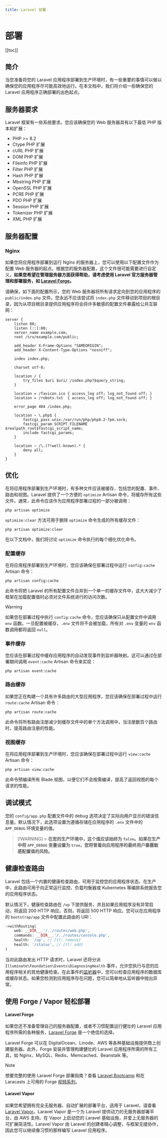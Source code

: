 ```yaml
---
title: Laravel 部署
---
```


# 部署

[[toc]]

## 简介

当您准备将您的 Laravel 应用程序部署到生产环境时，有一些重要的事情可以做以确保您的应用程序尽可能高效地运行。在本文档中，我们将介绍一些确保您的 Laravel 应用程序正确部署的出色起点。

## 服务器要求

Laravel 框架有一些系统要求。您应该确保您的 Web 服务器具有以下最低 PHP 版本和扩展：

- PHP >= 8.2
- Ctype PHP 扩展
- cURL PHP 扩展
- DOM PHP 扩展
- Fileinfo PHP 扩展
- Filter PHP 扩展
- Hash PHP 扩展
- Mbstring PHP 扩展
- OpenSSL PHP 扩展
- PCRE PHP 扩展
- PDO PHP 扩展
- Session PHP 扩展
- Tokenizer PHP 扩展
- XML PHP 扩展

## 服务器配置

### Nginx

如果您将应用程序部署到运行 Nginx 的服务器上，您可以使用以下配置文件作为配置 Web 服务器的起点。根据您的服务器配置，这个文件很可能需要进行自定义。**如果您希望在管理服务器方面获得帮助，请考虑使用 Laravel 官方服务器管理和部署服务，如 [Laravel Forge](https://forge.laravel.com)。**

请确保，如下面的配置所示，您的 Web 服务器将所有请求定向到您的应用程序的 `public/index.php` 文件。您永远不应该尝试将 `index.php` 文件移动到项目的根目录，因为从项目根目录提供应用程序将会将许多敏感的配置文件暴露给公共互联网：

```nginx
server {
    listen 80;
    listen [::]:80;
    server_name example.com;
    root /srv/example.com/public;

    add_header X-Frame-Options "SAMEORIGIN";
    add_header X-Content-Type-Options "nosniff";

    index index.php;

    charset utf-8;

    location / {
        try_files $uri $uri/ /index.php?$query_string;
    }

    location = /favicon.ico { access_log off; log_not_found off; }
    location = /robots.txt  { access_log off; log_not_found off; }

    error_page 404 /index.php;

    location ~ \.php$ {
        fastcgi_pass unix:/var/run/php/php8.2-fpm.sock;
        fastcgi_param SCRIPT_FILENAME $realpath_root$fastcgi_script_name;
        include fastcgi_params;
    }

    location ~ /\.(?!well-known).* {
        deny all;
    }
}
```

## 优化

在将应用程序部署到生产环境时，有多种文件应该被缓存，包括您的配置、事件、路由和视图。Laravel 提供了一个方便的 `optimize` Artisan 命令，将缓存所有这些文件。通常，此命令应该作为应用程序部署过程的一部分被调用：

```shell
php artisan optimize
```

`optimize:clear` 方法可用于删除 `optimize` 命令生成的所有缓存文件：

```shell
php artisan optimize:clear
```

在以下文档中，我们将讨论 `optimize` 命令执行的每个细化优化命令。

### 配置缓存

在将应用程序部署到生产环境时，您应该确保在部署过程中运行 `config:cache` Artisan 命令：

```shell
php artisan config:cache
```

此命令将把 Laravel 的所有配置文件合并到一个单一的缓存文件中，这大大减少了框架在加载配置值时必须对文件系统进行的访问次数。

> [!WARNING]
> 如果您在部署过程中执行 `config:cache` 命令，您应该确保只从配置文件中调用 `env` 函数。一旦配置被缓存，`.env` 文件将不会被加载，所有对 `.env` 变量的 `env` 函数调用都将返回 `null`。

### 事件缓存

您应该在部署过程中缓存应用程序的自动发现事件到监听器映射。这可以通过在部署期间调用 `event:cache` Artisan 命令来实现：

```shell
php artisan event:cache
```

### 路由缓存

如果您正在构建一个具有许多路由的大型应用程序，您应该确保在部署过程中运行 `route:cache` Artisan 命令：

```shell
php artisan route:cache
```

此命令将所有路由注册减少到缓存文件中的单个方法调用中，当注册数百个路由时，提高路由注册的性能。

### 视图缓存

在将应用程序部署到生产环境时，您应该确保在部署过程中运行 `view:cache` Artisan 命令：

```shell
php artisan view:cache
```

此命令预编译所有 Blade 视图，以便它们不会按需编译，提高了返回视图的每个请求的性能。

## 调试模式

您的 `config/app.php` 配置文件中的 debug 选项决定了实际向用户显示的错误信息量。默认情况下，此选项设置为遵循存储在应用程序的 `.env` 文件中的 `APP_DEBUG` 环境变量的值。

> [!WARNING] > **在您的生产环境中，这个值应该始终为 `false`。如果在生产中将 `APP_DEBUG` 变量设置为 `true`，您将冒着向应用程序的最终用户暴露敏感配置值的风险。**

## 健康检查路由

Laravel 包括一个内置的健康检查路由，可用于监控您的应用程序状态。在生产中，此路由可用于向正常运行监控、负载均衡器或 Kubernetes 等编排系统报告您的应用程序状态。

默认情况下，健康检查路由在 `/up` 下提供服务，并且如果应用程序没有异常启动，将返回 200 HTTP 响应。否则，将返回 500 HTTP 响应。您可以在应用程序的 `bootstrap/app` 文件中配置此路由的 URI：

```php
->withRouting(
    web: __DIR__.'/../routes/web.php',
    commands: __DIR__.'/../routes/console.php',
    health: '/up', // [tl! remove]
    health: '/status', // [tl! add]
)
```

当对此路由发出 HTTP 请求时，Laravel 还将分派 `Illuminate\Foundation\Events\DiagnosingHealth` 事件，允许您执行与您的应用程序相关的其他健康检查。在此事件的[监听器](/docs/11/digging-deeper/events)中，您可以检查应用程序的数据库或缓存状态。如果您检测到应用程序存在问题，您可以简单地从监听器中抛出异常。

## 使用 Forge / Vapor 轻松部署

#### Laravel Forge

如果您还不准备管理自己的服务器配置，或者不习惯配置运行健壮的 Laravel 应用程序所需的各种服务，[Laravel Forge](https://forge.laravel.com) 是一个绝佳的选择。

Laravel Forge 可以在 DigitalOcean、Linode、AWS 等各种基础设施提供商上创建服务器。此外，Forge 安装并管理构建健壮的 Laravel 应用程序所需的所有工具，如 Nginx、MySQL、Redis、Memcached、Beanstalk 等。

> [!NOTE]
> 想要完整的使用 Laravel Forge 部署指南？查看 [Laravel Bootcamp](https://bootcamp.laravel.com/deploying) 和在 Laracasts 上可用的 Forge [视频系列](https://laracasts.com/series/learn-laravel-forge-2022-edition)。

#### Laravel Vapor

如果您希望拥有完全无服务器、自动扩展的部署平台，适用于 Laravel，请查看 [Laravel Vapor](https://vapor.laravel.com)。Laravel Vapor 是一个为 Laravel 提供动力的无服务器部署平台，由 AWS 支持。在 Vapor 上启动您的 Laravel 基础设施，并爱上无服务器的可扩展简洁性。Laravel Vapor 由 Laravel 的创建者精心调整，与框架无缝协作，因此您可以继续像习惯的那样编写 Laravel 应用程序。
